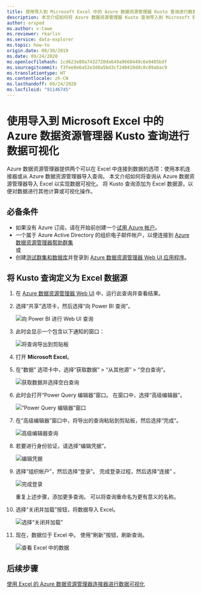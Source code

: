 ```yaml
---
title: 使用导入到 Microsoft Excel 中的 Azure 数据资源管理器 Kusto 查询进行数据可视化
description: 本文介绍如何将 Azure 数据资源管理器 Kusto 查询导入到 Microsoft Excel 中。
author: orspod
ms.author: v-tawe
ms.reviewer: rkarlin
ms.service: data-explorer
ms.topic: how-to
origin.date: 08/30/2019
ms.date: 09/24/2020
ms.openlocfilehash: 1cd623e80a7432720da649a9660449c6e9405bdf
ms.sourcegitcommit: f3fee8e6a52e3d8a5bd3cf240410ddc8c09abac9
ms.translationtype: HT
ms.contentlocale: zh-CN
ms.lasthandoff: 09/24/2020
ms.locfileid: "91146745"
---
```

# <a name="visualize-data-using-an-azure-data-explorer-kusto-query-imported-into-microsoft-excel"></a>使用导入到 Microsoft Excel 中的 Azure 数据资源管理器 Kusto 查询进行数据可视化

Azure 数据资源管理器提供两个可以在 Excel 中连接到数据的选项：使用本机连接器或从 Azure 数据资源管理器导入查询。 本文介绍如何将查询从 Azure 数据资源管理器导入 Excel 以实现数据可视化。 将 Kusto 查询添加为 Excel 数据源，以便对数据进行其他计算或可视化操作。

## <a name="prerequisites"></a>必备条件

* 如果没有 Azure 订阅，请在开始前创建一个[试用 Azure 帐户](https://www.azure.cn/pricing/1rmb-trial/)。
* 一个属于 Azure Active Directory 的组织电子邮件帐户，以便连接到 [Azure 数据资源管理器帮助群集](https://dataexplorer.azure.cn/clusters/help/databases/Samples) 
<br>或</br>
* 创建[测试群集和数据库](create-cluster-database-portal.md)并登录到 [Azure 数据资源管理器 Web UI 应用程序](https://dataexplorer.azure.cn/)。

## <a name="define-kusto-query-as-an-excel-data-source"></a>将 Kusto 查询定义为 Excel 数据源

1. 在 [Azure 数据资源管理器 Web UI](https://dataexplorer.azure.cn/clusters/help/databases/Samples) 中，运行此查询并查看结果。

1. 选择“共享”选项卡，然后选择“向 Power BI 查询”。  

    ![向 Power BI 进行 Web UI 查询](media/excel-blank-query/web-ui-query-to-powerbi.png)

1. 此时会显示一个包含以下通知的窗口：

    ![将查询导出到剪贴板](media/excel-blank-query/query-exported-to-clipboard.png)

1. 打开 **Microsoft Excel**。

1. 在“数据”  选项卡中，选择“获取数据”   > “从其他源”   >   “空白查询”。

    ![获取数据并选择空白查询](media/excel-blank-query/get-data-blank-query.png)

1. 此时会打开“Power Query 编辑器”窗口。  在窗口中，选择“高级编辑器”。 

    ![“Power Query 编辑器”窗口](media/excel-blank-query/power-query-editor.png)

1. 在“高级编辑器”窗口中，将导出的查询粘贴到剪贴板，然后选择“完成”。  

    ![高级编辑器查询](media/excel-blank-query/advanced-editor-query.png)    

1. 若要进行身份验证，请选择“编辑凭据”。 

    ![编辑凭据](media/excel-blank-query/edit-credentials.png)

1. 选择“组织帐户”，然后选择“登录”。   完成登录过程，然后选择“连接”  。

    ![完成登录](media/excel-blank-query/complete-sign-in.png)

    重复上述步骤，添加更多查询。 可以将查询重命名为更有意义的名称。

1. 选择“关闭并加载”按钮，将数据导入 Excel。 

    ![选择“关闭并加载”](media/excel-blank-query/close-and-load.png)

1. 现在，数据位于 Excel 中。 使用“刷新”按钮，刷新查询。 

    ![查看 Excel 中的数据](media/excel-blank-query/data-in-excel.png)

## <a name="next-steps"></a>后续步骤

[使用 Excel 的 Azure 数据资源管理器连接器进行数据可视化](excel-connector.md)